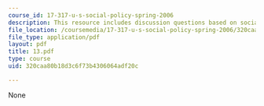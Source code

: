 ```yaml
---
course_id: 17-317-u-s-social-policy-spring-2006
description: This resource includes discussion questions based on social security.
file_location: /coursemedia/17-317-u-s-social-policy-spring-2006/320caa80b18d3c6f73b4306064adf20c_13.pdf
file_type: application/pdf
layout: pdf
title: 13.pdf
type: course
uid: 320caa80b18d3c6f73b4306064adf20c

---
```

None